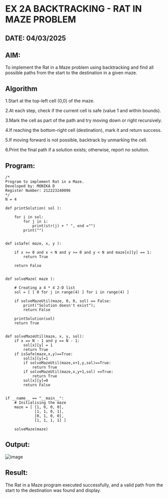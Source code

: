 # EX 2A BACKTRACKING - RAT IN MAZE PROBLEM
## DATE: 04/03/2025
## AIM:
To implement the Rat in a Maze problem using backtracking and find all possible paths from the start to the destination in a given maze.


## Algorithm
1.Start at the top-left cell (0,0) of the maze.

2.At each step, check if the current cell is safe (value 1 and within bounds).

3.Mark the cell as part of the path and try moving down or right recursively.

4.If reaching the bottom-right cell (destination), mark it and return success.

5.If moving forward is not possible, backtrack by unmarking the cell.

6.Print the final path if a solution exists; otherwise, report no solution.
  

## Program:
```
/*
Program to implement Rat in a Maze.
Developed by: MONIKA D
Register Number: 212223240096
*/
N = 4
 
def printSolution( sol ):
     
    for i in sol:
        for j in i:
            print(str(j) + " ", end ="")
        print("")
 

def isSafe( maze, x, y ):
     
    if x >= 0 and x < N and y >= 0 and y < N and maze[x][y] == 1:
        return True
     
    return False
 

def solveMaze( maze ):
     
    # Creating a 4 * 4 2-D list
    sol = [ [ 0 for j in range(4) ] for i in range(4) ]
     
    if solveMazeUtil(maze, 0, 0, sol) == False:
        print("Solution doesn't exist");
        return False
     
    printSolution(sol)
    return True
     

def solveMazeUtil(maze, x, y, sol):
    if x == N - 1 and y == N - 1:
        sol[x][y] = 1
        return True
    if isSafe(maze,x,y)==True:
        sol[x][y]=1
        if solveMazeUtil(maze,x+1,y,sol)==True:
            return True
        if solveMazeUtil(maze,x,y+1,sol) ==True:
            return True
        sol[x][y]=0
        return False
   

if __name__ == "__main__":
    # Initialising the maze
    maze = [ [1, 0, 0, 0],
             [1, 1, 0, 1],
             [0, 1, 0, 0],
             [1, 1, 1, 1] ]
              
    solveMaze(maze)
```

## Output:
![image](https://github.com/user-attachments/assets/0b52bc40-8d04-404e-9eb0-ad55f433c61e)


## Result:
The Rat in a Maze program executed successfully, and a valid path from the start to the destination was found and display.
